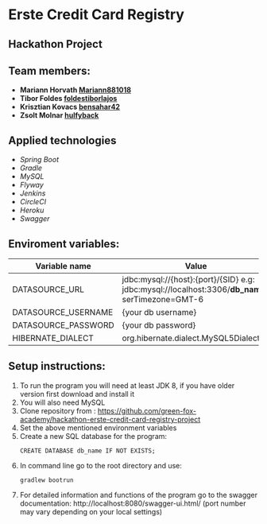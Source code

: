 # Erste Credit Card Registry

## Hackathon Project

## Team members:

* **Mariann Horvath [Mariann881018](https://github.com/Mariann881018)**
* **Tibor Foldes [foldestiborlajos](https://github.com/foldestiborlajos)**
* **Krisztian Kovacs [bensahar42](https://github.com/bensahar42)**
* **Zsolt Molnar [hulfyback](https://github.com/hulfyback)**

## Applied technologies

* *Spring Boot*
* *Gradle*
* *MySQL*
* *Flyway*
* *Jenkins*
* *CircleCI*
* *Heroku*
* *Swagger*

## Enviroment variables:

|  Variable name          |  Value                                                                                             |
|-------------------------|----------------------------------------------------------------------------------------------------|
|  DATASOURCE_URL         |  jdbc:mysql://{host}:{port}/{SID}  e.g: jdbc:mysql://localhost:3306/**db_name**?serTimezone=GMT-6  | 
|  DATASOURCE_USERNAME    |  {your db username}                                                                                |
|  DATASOURCE_PASSWORD    |  {your db password}                                                                                |
|  HIBERNATE_DIALECT      |  org.hibernate.dialect.MySQL5Dialect                                                               |

## Setup instructions: 

1. To run the program you will need at least JDK 8, if you have older version first download and install it
2. You will also need MySQL
3. Clone repository from : https://github.com/green-fox-academy/hackathon-erste-credit-card-registry-project
4. Set the above mentioned environment variables 
5. Create a new SQL database for the program:
    ```mysql 
    CREATE DATABASE db_name IF NOT EXISTS; 
    ```
6. In command line go to the root directory and use: 
    ```
    gradlew bootrun
    ```
7. For detailed information and functions of the program go to the swagger documentation: http://localhost:8080/swagger-ui.html/ (port number may vary depending on your local settings)

